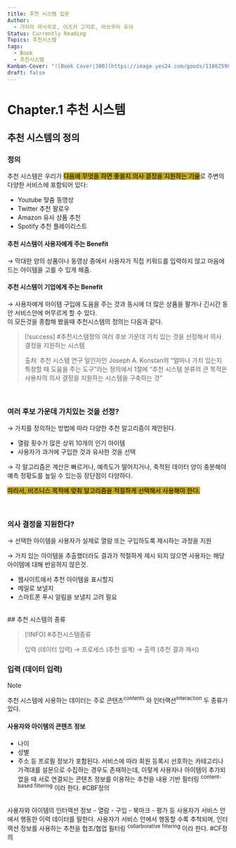 ```yaml
---
title: 추천 시스템 입문
Author:
  - 가자마 마사히로, 이즈카 고지로, 마쓰무라 유야
Status: Currently Reading
Topics: 추천시스템
tags:
  - Book
  - 추천시스템
Kanban-Cover: "![Book Cover|300](https://image.yes24.com/goods/118625987/XL)"
draft: false
---
```


# Chapter.1 추천 시스템

## 추천 시스템의 정의

### 정의

추천 시스템은 우리가 <mark style="background: #C6AB16;">다음에 무엇을 하면 좋을지 의사 결정을 지원하는 기술</mark>로 주변의 다양한 서비스에 포함되어 있다:
- Youtube 맞춤 동영상
- Twitter 추천 팔로우
- Amazon 유사 상품 추천
- Spotify 추천 플레이리스트

#### 추천 시스템이 사용자에게 주는 Benefit
→ 막대한 양의 상품이나 동영상 중에서 사용자가 직접 키워드를 입력하지 않고 마음에 드는 아이템을 고를 수 있게 해줌.

#### 추천 시스템이 기업에게 주는 Benefit
→ 사용자에게 아이템 구입에 도움을 주는 것과 동시에 더 많은 상품을 팔거나 긴시간 동안 서비스안에 머무르게 할 수 있다.
<br>
이 모든것을 종합해 봤을때 추천시스템의 정의는 다음과 같다.

> [!success] #추천시스템정의
> 여러 후보 가운데 가치 있는 것을 선정해서 의사 결정을 지원하는 시스템
> 
> 출처: 추천 시스템 연구 일인자인 Joseph A. Konstan의 “얼마나 가치 있는지 특정할 때 도움을 주는 도구”라는 정의에서 1절에 “추천 시스템 분류의 큰 목적은 사용자의 의사 결정을 지원하는 시스템을 구축하는 것”

<br>

### 여러 후보 가운데 가치있는 것을 선정?

→ 가치를 정의하는 방법에 따라 다양한 추천 알고리즘이 제안된다.
- 열람 횟수가 많은 상위 10개의 인기 아이템
- 사용자가 과거에 구입한 것과 유사한 것을 선택

→ 각 알고리즘은 계산은 빠르거나, 예측도가 떨어지거나, 축적된 데이터 양이 충분해야 예측 정홗도를 높일 수 있는등 장단점이 다양하다.

<mark style="background: #C6AB16;">따라서, 비즈니스 목적에 맞춰 알고리즘을 적절하게 선택해서 사용해야 한다.</mark>

<br>

### 의사 결정을 지원한다?

→ 선택한 아이템을 사용자가 실제로 열람 또는 구입하도록 제시하는 과정을 지원

→ 가치 있는 아이템을 추출했더라도 결과가 적절하게 제시 되지 않으면 사용자는 해당 아이템에 대해 반응하지 않은것.
 - 웹사이트에서 추천 아이템을 표시할지
 - 메일로 보낼지
 - 스마트폰 푸시 알림을 보낼지 고려 필요
<br>
## 추천 시스템의 종류

> [!INFO] #추천시스템종류
> 
> 입력 (데이터 입력) → 프로세스 (추천 설계) → 출력 (추천 결과 제시)


### 입력 (데이터 입력)

> [!NOTE]
> 추천 시스템에 사용하는 데이터는 주로 콘텐츠<sup>contents</sup> 와 인터랙션<sup>interaction</sup> 두 종류가 있다.

#### 사용자와 아이템의 콘텐츠 정보
- 나이
- 성별
- 주소
등 프로필 정보가 포함된다. 서비스에 따라 회원 등록시 선호하는 카테고리나 가격대를 설문으로 수집하는 경우도 존재하는데, 이렇게 사용자나 아이템이 추가되었을 때 서로 연결되는 콘텐츠 정보를 이용하는 추천을 내용 기반 필터링<sup></sup> <sup>content-based filtering</sup>  이라 한다. #CBF정의

<br>
사용자와 아이템의 인터랙션 정보
- 열람
- 구입
- 북마크
- 평가
등 사용자가 서비스 안에서 행동한 이력 데이터를 말한다. 사용자가 서비스 안에서 행동할 수록 추척되며, 인터랙션 정보를 사용하는 추천을 협조/협업 필터링 <sup>collarborative filtering</sup>  이라 한다. #CF정의
